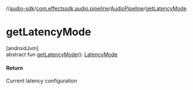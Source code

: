 //[audio-sdk](../../../index.md)/[com.effectssdk.audio.pipeline](../index.md)/[AudioPipeline](index.md)/[getLatencyMode](get-latency-mode.md)

# getLatencyMode

[androidJvm]\
abstract fun [getLatencyMode](get-latency-mode.md)(): [LatencyMode](../-latency-mode/index.md)

#### Return

Current latency configuration